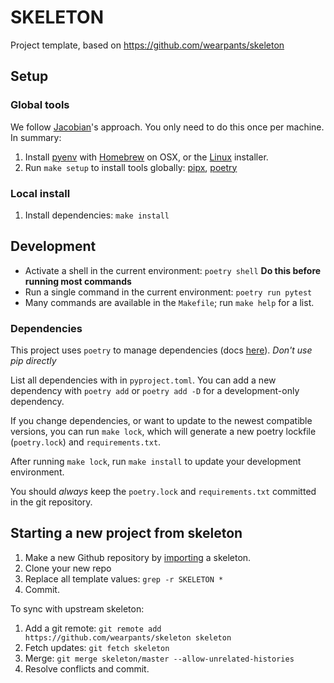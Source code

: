 # SKELETON

Project template, based on https://github.com/wearpants/skeleton

## Setup

### Global tools

We follow [Jacobian](https://jacobian.org/2019/nov/11/python-environment-2020/)'s approach. You
only need to do this once per machine. In summary:

1. Install [pyenv](https://github.com/pyenv/pyenv) with [Homebrew](https://github.com/pyenv/pyenv/#homebrew-on-macos)
on OSX, or the [Linux](https://github.com/pyenv/pyenv-installer) installer.
2. Run `make setup` to install tools globally: [pipx](https://pipxproject.github.io/pipx/), [poetry](https://python-poetry.org/docs/)

### Local install

1. Install dependencies: `make install`

## Development

- Activate a shell in the current environment: `poetry shell` **Do this before running most commands**
- Run a single command in the current environment: `poetry run pytest`
- Many commands are available in the `Makefile`; run `make help` for a list.

### Dependencies

This project uses `poetry` to manage dependencies (docs [here](https://python-poetry.org/docs/)).
*Don't use pip directly*

List all dependencies with in `pyproject.toml`. You can add a new dependency with `poetry add` or
`poetry add -D` for a development-only dependency.

If you change dependencies, or want to update to the newest compatible versions,
you can run `make lock`, which will generate a new poetry lockfile (`poetry.lock`) and `requirements.txt`.

After running `make lock`, run `make install` to update your development environment.

You should *always* keep the `poetry.lock` and `requirements.txt` committed in the git repository.

## Starting a new project from skeleton

1. Make a new Github repository by [importing](https://github.com/new/import) a skeleton.
2. Clone your new repo
3. Replace all template values: `grep -r SKELETON *`
4. Commit.

To sync with upstream skeleton:

1. Add a git remote: `git remote add https://github.com/wearpants/skeleton skeleton`
2. Fetch updates: `git fetch skeleton`
3. Merge: `git merge skeleton/master --allow-unrelated-histories`
4. Resolve conflicts and commit.
